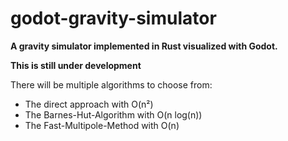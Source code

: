 # godot-gravity-simulator
**A gravity simulator implemented in Rust visualized with Godot.**

**This is still under development**

There will be multiple algorithms to choose from:
- The direct approach with O(n²)
- The Barnes-Hut-Algorithm with O(n log(n))
- The Fast-Multipole-Method with O(n)
